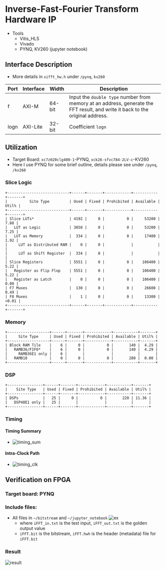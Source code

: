 # Inverse-Fast-Fourier Transform Hardware IP

- Tools
  - Vitis_HLS
  - Vivado
  - PYNQ, KV260 (jupyter notebook)

## Interface Description

- More details in `xifft_hw.h` under `/pynq`, `kv260`

| Port | Interface | Width | Description |
| ---- | --------- | ----- | ----------- |
| f    | AXI-M     | 64-bit| Input the `double type` number from memory at an address, generate the FFT result, and write it back to the original address. |
| logn | AXI-Lite  | 32-bit| Coefficient `logn` |

## Utilization

- Target Board: `xc7z020clg400-1`-PYNQ, `xck26-sfvc784-2LV-c`-KV260
- Here I use PYNQ for some brief outline, details please see under `/pynq`, `/kv260`

### Slice Logic
``` txt=
+----------------------------+------+-------+------------+-----------+-------+
|          Site Type         | Used | Fixed | Prohibited | Available | Util% |
+----------------------------+------+-------+------------+-----------+-------+
| Slice LUTs*                | 4192 |     0 |          0 |     53200 |  7.88 |
|   LUT as Logic             | 3858 |     0 |          0 |     53200 |  7.25 |
|   LUT as Memory            |  334 |     0 |          0 |     17400 |  1.92 |
|     LUT as Distributed RAM |    0 |     0 |            |           |       |
|     LUT as Shift Register  |  334 |     0 |            |           |       |
| Slice Registers            | 5551 |     0 |          0 |    106400 |  5.22 |
|   Register as Flip Flop    | 5551 |     0 |          0 |    106400 |  5.22 |
|   Register as Latch        |    0 |     0 |          0 |    106400 |  0.00 |
| F7 Muxes                   |  130 |     0 |          0 |     26600 |  0.49 |
| F8 Muxes                   |    1 |     0 |          0 |     13300 | <0.01 |
+----------------------------+------+-------+------------+-----------+-------+
```
### Memory
``` txt=
+-------------------+------+-------+------------+-----------+-------+
|     Site Type     | Used | Fixed | Prohibited | Available | Util% |
+-------------------+------+-------+------------+-----------+-------+
| Block RAM Tile    |    6 |     0 |          0 |       140 |  4.29 |
|   RAMB36/FIFO*    |    6 |     0 |          0 |       140 |  4.29 |
|     RAMB36E1 only |    6 |       |            |           |       |
|   RAMB18          |    0 |     0 |          0 |       280 |  0.00 |
+-------------------+------+-------+------------+-----------+-------+
```

### DSP
``` txt=
+----------------+------+-------+------------+-----------+-------+
|    Site Type   | Used | Fixed | Prohibited | Available | Util% |
+----------------+------+-------+------------+-----------+-------+
| DSPs           |   25 |     0 |          0 |       220 | 11.36 |
|   DSP48E1 only |   25 |       |            |           |       |
+----------------+------+-------+------------+-----------+-------+
```

### Timing

#### Timing Summary
- ![timing_sum](https://github.com/vic9112/PQC_Falcon/assets/137171415/cdbc74ae-df35-4f0c-9d3a-959cd6afcb79)
#### Intra-Clock Path
- ![timing_clk](https://github.com/vic9112/PQC_Falcon/assets/137171415/544ca74c-7ac9-4e50-9c2e-b953c71748cd)

##  Verification on FPGA

### Target board: PYNQ


### Include files:
- All files in `~/bitstream` and `~/jupyter_notebook`
  ![ex](https://github.com/vic9112/PQC_Falcon/assets/137171415/7a4e64c6-29cf-40f3-9b2d-7bfa1890b0a3)
  - where `iFFT_in.txt` is the test input, `iFFT_out.txt` is the golden output value
  - `iFFT.bit` is the bitstream, `iFFT.hwh` is the header (metadata) file for `iFFT.bit`
  
### Result
![result](https://github.com/vic9112/PQC_Falcon/assets/137171415/680e734f-21d1-4f46-bec3-a94bb256baa5)
